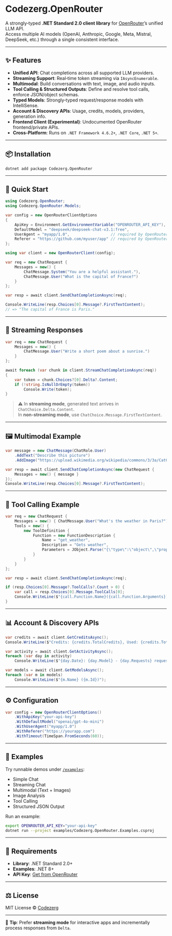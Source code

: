 # Codezerg.OpenRouter

A strongly‑typed **.NET Standard 2.0 client library** for [OpenRouter](https://openrouter.ai)’s unified LLM API.  
Access multiple AI models (OpenAI, Anthropic, Google, Meta, Mistral, DeepSeek, etc.) through a single consistent interface.

---

## ✨ Features

- **Unified API**: Chat completions across all supported LLM providers.
- **Streaming Support**: Real‑time token streaming via `IAsyncEnumerable`.
- **Multimodal**: Build conversations with text, image, and audio inputs.
- **Tool Calling & Structured Outputs**: Define and resolve tool calls, enforce JSON/object schemas.
- **Typed Models**: Strongly‑typed request/response models with IntelliSense.
- **Account & Discovery APIs**: Usage, credits, models, providers, generation info.
- **Frontend Client (Experimental)**: Undocumented OpenRouter frontend/private APIs.
- **Cross‑Platform**: Runs on `.NET Framework 4.6.2+`, `.NET Core`, `.NET 5+`.

---

## 📦 Installation

```bash
dotnet add package Codezerg.OpenRouter
```

---

## 🚀 Quick Start

```csharp
using Codezerg.OpenRouter;
using Codezerg.OpenRouter.Models;

var config = new OpenRouterClientOptions
{
    ApiKey = Environment.GetEnvironmentVariable("OPENROUTER_API_KEY"),
    DefaultModel = "deepseek/deepseek-chat-v3.1:free",
    UserAgent = "myapp/1.0",                  // required by OpenRouter
    Referer = "https://github.com/myuser/app" // required by OpenRouter
};

using var client = new OpenRouterClient(config);

var req = new ChatRequest {
    Messages = new() {
        ChatMessage.System("You are a helpful assistant."),
        ChatMessage.User("What is the capital of France?")
    }
};

var resp = await client.SendChatCompletionAsync(req);

Console.WriteLine(resp.Choices[0].Message?.FirstTextContent);
// => "The capital of France is Paris."
```

---

## 📡 Streaming Responses

```csharp
var req = new ChatRequest {
    Messages = new() {
        ChatMessage.User("Write a short poem about a sunrise.")
    }
};

await foreach (var chunk in client.StreamChatCompletionAsync(req))
{
    var token = chunk.Choices?[0].Delta?.Content;
    if (!string.IsNullOrEmpty(token))
        Console.Write(token);
}
```

> ⚠️ In **streaming mode**, generated text arrives in   
> `ChatChoice.Delta.Content`.  
> In **non‑streaming mode**, use `ChatChoice.Message.FirstTextContent`.

---

## 🖼 Multimodal Example

```csharp
var message = new ChatMessage(ChatRole.User)
    .AddText("Describe this picture")
    .AddImage("https://upload.wikimedia.org/wikipedia/commons/3/3a/Cat03.jpg");

var resp = await client.SendChatCompletionAsync(new ChatRequest {
    Messages = new() { message }
});
Console.WriteLine(resp.Choices[0].Message?.FirstTextContent);
```

---

## 🔧 Tool Calling Example

```csharp
var req = new ChatRequest {
    Messages = new() { ChatMessage.User("What's the weather in Paris?") },
    Tools = new() {
        new ToolDefinition {
            Function = new FunctionDescription {
                Name = "get_weather",
                Description = "Gets weather",
                Parameters = JObject.Parse("{\"type\":\"object\",\"properties\":{\"city\":{\"type\":\"string\"}}}")
            }
        }
    }
};

var resp = await client.SendChatCompletionAsync(req);

if (resp.Choices[0].Message?.ToolCalls?.Count > 0) {
    var call = resp.Choices[0].Message.ToolCalls[0];
    Console.WriteLine($"{call.Function.Name}({call.Function.Arguments})");
}
```

---

## 📊 Account & Discovery APIs

```csharp
var credits = await client.GetCreditsAsync();
Console.WriteLine($"Credits: {credits.TotalCredits}, Used: {credits.TotalUsage}");

var activity = await client.GetActivityAsync();
foreach (var day in activity)
    Console.WriteLine($"{day.Date}: {day.Model} - {day.Requests} requests");

var models = await client.GetModelsAsync();
foreach (var m in models)
    Console.WriteLine($"{m.Name} ({m.Id})");
```

---

## ⚙️ Configuration

```csharp
var config = new OpenRouterClientOptions()
    .WithApiKey("your-api-key")
    .WithDefaultModel("openai/gpt-4o-mini")
    .WithUserAgent("myapp/1.0")
    .WithReferer("https://yourapp.com")
    .WithTimeout(TimeSpan.FromSeconds(60));
```

---

## 🧪 Examples

Try runnable demos under [`/examples`](./examples):

- Simple Chat
- Streaming Chat
- Multimodal (Text + Images)
- Image Analysis
- Tool Calling
- Structured JSON Output

Run an example:

```bash
export OPENROUTER_API_KEY="your-api-key"
dotnet run --project examples/Codezerg.OpenRouter.Examples.csproj
```

---

## 📝 Requirements

- **Library**: .NET Standard 2.0+  
- **Examples**: .NET 8+  
- **API Key**: [Get from OpenRouter](https://openrouter.ai/keys)

---

## ⚖️ License

MIT License © [Codezerg](https://github.com/codezerg)

---

📌 **Tip**: Prefer **streaming mode** for interactive apps and incrementally process responses from `Delta`.